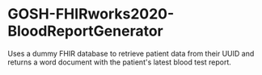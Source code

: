 # GOSH-FHIRworks2020-BloodReportGenerator
Uses a dummy FHIR database to retrieve patient data from their UUID and returns a word document with the patient's latest blood test report.
